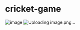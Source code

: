 # cricket-game
![image](https://github.com/arpitdogra07/cricket-game/assets/48236094/aa61444f-1d9c-4204-8d1f-efaf13346829)
![Uploading image.png…]()


 
